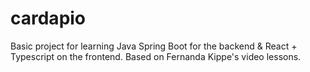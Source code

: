 # cardapio
Basic project for learning Java Spring Boot for the backend &amp; React + Typescript on the frontend. Based on Fernanda Kippe's video lessons.
